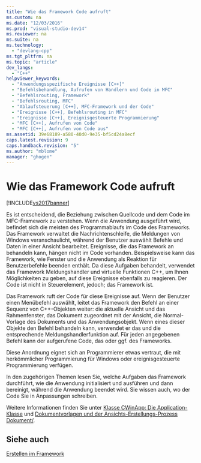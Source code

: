 ```yaml
---
title: "Wie das Framework Code aufruft"
ms.custom: na
ms.date: "12/03/2016"
ms.prod: "visual-studio-dev14"
ms.reviewer: na
ms.suite: na
ms.technology: 
  - "devlang-cpp"
ms.tgt_pltfrm: na
ms.topic: "article"
dev_langs: 
  - "C++"
helpviewer_keywords: 
  - "Anwendungsspezifische Ereignisse [C++]"
  - "Befehlsbehandlung, Aufrufen von Handlern und Code in MFC"
  - "Befehlsrouting, Framework"
  - "Befehlsrouting, MFC"
  - "Ablaufsteuerung [C++], MFC-Framework und der Code"
  - "Ereignisse [C++], Befehlsrouting in MFC"
  - "Ereignisse [C++], Ereignisgesteuerte Programmierung"
  - "MFC [C++], Aufrufen von Code"
  - "MFC [C++], Aufrufen von Code aus"
ms.assetid: 39e68189-a580-40d0-9e35-bf5cd24a8ecf
caps.latest.revision: 9
caps.handback.revision: "5"
ms.author: "mblome"
manager: "ghogen"
---
```

# Wie das Framework Code aufruft
[!INCLUDE[vs2017banner](../assembler/inline/includes/vs2017banner.md)]

Es ist entscheidend, die Beziehung zwischen Quellcode und dem Code im MFC\-Framework zu verstehen.  Wenn die Anwendung ausgeführt wird, befindet sich die meisten des Programmablaufs im Code des Frameworks.  Das Framework verwaltet die Nachrichtenschleife, die Meldungen von Windows veranschaulicht, während der Benutzer auswählt Befehle und Daten in einer Ansicht bearbeitet.  Ereignisse, die das Framework an behandeln kann, hängen nicht im Code vorhanden.  Beispielsweise kann das Framework, wie Fenster und die Anwendung als Reaktion für Benutzerbefehle beenden enthält.  Da diese Aufgaben behandelt, verwendet das Framework Meldungshandler und virtuelle Funktionen C\+\+, um Ihnen Möglichkeiten zu geben, auf diese Ereignisse ebenfalls zu reagieren.  Der Code ist nicht in Steuerelement, jedoch; das Framework ist.  
  
 Das Framework ruft der Code für diese Ereignisse auf.  Wenn der Benutzer einen Menübefehl auswählt, leitet das Framework den Befehl an einer Sequenz von C\+\+\-Objekten weiter: die aktuelle Ansicht und das Rahmenfenster, das Dokument zugeordnet mit der Ansicht, die Normal\-Vorlage des Dokuments und das Anwendungsobjekt.  Wenn eines dieser Objekte den Befehl behandeln kann, verwendet er das und die entsprechende Meldungshandlerfunktion auf.  Für jeden angegebenen Befehl kann der aufgerufene Code, das oder ggf. des Frameworks.  
  
 Diese Anordnung eignet sich an Programmierer etwas vertraut, die mit herkömmlicher Programmierung für Windows oder ereignisgesteuerte Programmierung verfügen.  
  
 In den zugehörigen Themen lesen Sie, welche Aufgaben das Framework durchführt, wie die Anwendung initialisiert und ausführen und dann bereinigt, während die Anwendung beendet wird.  Sie wissen auch, wo der Code Sie in Anpassungen schreiben.  
  
 Weitere Informationen finden Sie unter [Klasse CWinApp: Die Application\-Klasse](../mfc/cwinapp-the-application-class.md) und [Dokumentvorlagen und der Ansichts\-Erstellungs\-Prozess Dokument\/](../mfc/document-templates-and-the-document-view-creation-process.md).  
  
## Siehe auch  
 [Erstellen im Framework](../mfc/building-on-the-framework.md)
